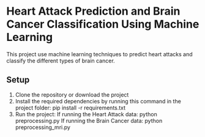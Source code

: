 # Heart Attack Prediction and Brain Cancer Classification Using Machine Learning

This project use machine learning techniques to predict heart attacks and classify the different types of brain cancer. 

## Setup
1. Clone the repository or download the project
2. Install the required dependencies by running this command in the project folder:
    pip install -r requirements.txt
3. Run the project:
    If running the Heart Attack data: python preprocessing.py
    If running the Brain Cancer data: python preprocessing_mri.py
